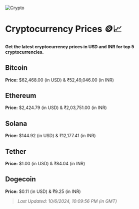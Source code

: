 
![Crypto](https://www.techguide.com.au/wp-content/uploads/2020/11/crypto3.jpeg)

# Cryptocurrency Prices 🪙📈

#### Get the latest cryptocurrency prices in USD and INR for top 5 cryptocurrencies.

## Bitcoin

**Price:** $62,468.00 (in USD) & ₹52,49,046.00 (in INR)

## Ethereum

**Price:** $2,424.79 (in USD) & ₹2,03,751.00 (in INR)

## Solana

**Price:** $144.92 (in USD) & ₹12,177.41 (in INR)

## Tether

**Price:** $1.00 (in USD) & ₹84.04 (in INR)

## Dogecoin

**Price:** $0.11 (in USD) & ₹9.25 (in INR)

> _Last Updated: 10/6/2024, 10:09:56 PM (in GMT)_
